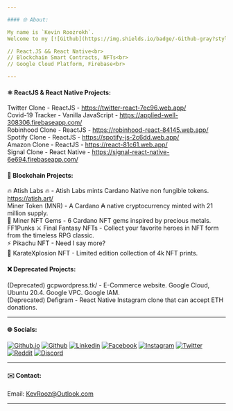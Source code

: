 ```yaml
---

#### 🤓 About:

My name is `Kevin Roozrokh`. 
Welcome to my [![Github](https://img.shields.io/badge/-Github-gray?style=flat-square&logo=Github&logoColor=white)](https://github.com/KevinRoozrokh).<br>

// React.JS && React Native<br>
// Blockchain Smart Contracts, NFTs<br>
// Google Cloud Platform, Firebase<br>

---
```

#### ⚛️ ReactJS & React Native Projects:

Twitter Clone - ReactJS - https://twitter-react-7ec96.web.app/  <br>
Covid-19 Tracker - Vanilla JavaScript - https://applied-well-308306.firebaseapp.com/  <br>
Robinhood Clone - ReactJS - https://robinhood-react-84145.web.app/  <br>
Spotify Clone - ReactJS - https://spotify-js-2c6dd.web.app/ <br>
Amazon Clone - ReactJS - https://react-81c61.web.app/ <br>
Signal Clone - React Native - https://signal-react-native-6e694.firebaseapp.com/ <br>

#### 📒 Blockchain Projects:

🔥 ₳tish Labs 🔥 - Atish Labs mints Cardano Native non fungible tokens. https://atish.art/ <br>
Miner Token (MNR) - A Cardano ₳ native cryptocurrency minted with 21 million supply. <br>
💎 Miner NFT Gems - 6 Cardano NFT gems inspired by precious metals. <br>
FF1Punks ⚔️ Final Fantasy NFTs - Collect your favorite heroes in NFT form from the timeless RPG classic.  <br>
⚡ Pikachu NFT - Need I say more? <br>
🥋 KarateXplosion NFT -  Limited edition collection of 4k NFT prints.

#### ❌ Deprecated Projects:
(Deprecated) gcpwordpress.tk/ - E-Commerce website. Google Cloud, Ubuntu 20.4. Google VPC. Google IAM.<br> 
(Deprecated) Defigram - React Native Instagram clone that can accept ETH donations. <br>

---
#### 🌐 Socials:

[![Github.io](https://img.shields.io/badge/-Github.io-black?style=flat-square&logo=Github&logoColor=white)](https://kevinroozrokh.github.io/)
[![Github](https://img.shields.io/badge/-Github-gray?style=flat-square&logo=Github&logoColor=white)](https://github.com/KevinRoozrokh)
[![Linkedin](https://img.shields.io/badge/-LinkedIn-darkblue?style=flat-square&logo=Linkedin&logoColor=white)](https://www.linkedin.com/in/kevin-roozrokh/)
[![Facebook](https://img.shields.io/badge/-Facebook-blue?style=flat-square&logo=Facebook&logoColor=white)](https://www.facebook.com/kevinkayvan/)
[![Instagram](https://img.shields.io/badge/-Instagram-red?style=flat-square&logo=Instagram&logoColor=white)](https://www.instagram.com/donkayvan/)
[![Twitter](https://img.shields.io/badge/-Twitter-teal?style=flat-square&logo=Twitter&logoColor=white)](https://twitter.com/kevinkayvan)
[![Reddit](https://img.shields.io/badge/-reddit-orange?style=flat-square&logo=reddit&logoColor=white)](https://www.reddit.com/user/KevinKayvan)
[![Discord](https://img.shields.io/badge/-discord-purple?style=flat-square&logo=discord&logoColor=white)](https://discord.gg/m2V3YQmMua)

---
#### ✉️ Contact:

Email: KevRooz@Outlook.com

---
<!--
**KevinRoozrokh/KevinRoozrokh** is a ✨ _special_ ✨ repository because its `README.md` (this file) appears on your GitHub profile.

Here are some ideas to get you started:

- 🔭 I’m currently working on ...
- 🌱 I’m currently learning ...
- 👯 I’m looking to collaborate on ...
- 🤔 I’m looking for help with ...
- 💬 Ask me about ...
- 📫 How to reach me: ...
- 😄 Pronouns: ...
- ⚡ Fun fact: ...
-->
